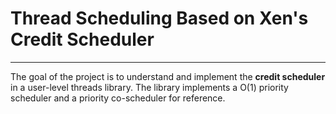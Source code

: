 # Thread Scheduling Based on Xen's Credit Scheduler
------

The goal of the project is to understand and implement the **credit scheduler** in a user-level threads library. 
The library implements a O(1) priority scheduler and a priority co-scheduler for reference.
